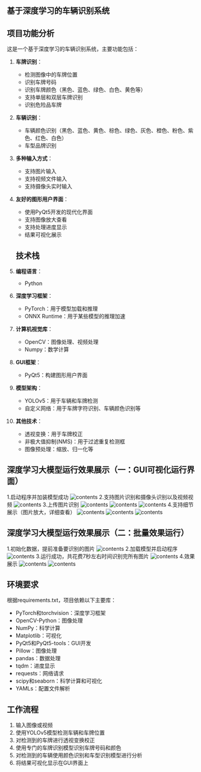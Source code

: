 ## 基于深度学习的车辆识别系统

## 项目功能分析

这是一个基于深度学习的车辆识别系统，主要功能包括：

1. **车牌识别**：
   - 检测图像中的车牌位置
   - 识别车牌号码
   - 识别车牌颜色（黑色、蓝色、绿色、白色、黄色等）
   - 支持单层和双层车牌识别
   - 识别危险品车牌

2. **车辆识别**：
   - 车辆颜色识别（黑色、蓝色、黄色、棕色、绿色、灰色、橙色、粉色、紫色、红色、白色）
   - 车型品牌识别

3. **多种输入方式**：
   - 支持图片输入
   - 支持视频文件输入
   - 支持摄像头实时输入

4. **友好的图形用户界面**：
   - 使用PyQt5开发的现代化界面
   - 支持图像放大查看
   - 支持处理进度显示
   - 结果可视化展示
    ## 技术栈

1. **编程语言**：
   - Python

2. **深度学习框架**：
   - PyTorch：用于模型加载和推理
   - ONNX Runtime：用于某些模型的推理加速

3. **计算机视觉库**：
   - OpenCV：图像处理、视频处理
   - Numpy：数学计算

4. **GUI框架**：
   - PyQt5：构建图形用户界面

5. **模型架构**：
   - YOLOv5：用于车辆和车牌检测
   - 自定义网络：用于车牌字符识别、车辆颜色识别等

6. **其他技术**：
   - 透视变换：用于车牌校正
   - 非极大值抑制(NMS)：用于过滤重复检测框
   - 图像预处理：缩放、归一化等

## 深度学习大模型运行效果展示（一：GUI可视化运行界面）
1.启动程序并加装模型成功
![contents](pictrue/picture1.png)
2.支持图片识别和摄像头识别以及视频视频
![contents](pictrue/picture2.png)
3.上传图片识别
![contents](pictrue/picture3.png)
![contents](pictrue/picture4.png)
![contents](pictrue/picture5.png)
4.支持细节展示（图片放大，详细查看）
![contents](pictrue/picture6.png)
![contents](pictrue/picture7.png)
![contents](pictrue/picture8.png)
## 深度学习大模型运行效果展示（二：批量效果运行）
1.初始化数据，提前准备要识别的图片
![contents](pictrue/picture9.png)
2.加载模型并启动程序
![contents](pictrue/picture10.png)
3.运行成功，共花费7秒左右时间识别完所有图片
![contents](pictrue/picture11.png)
4.效果展示
![contents](pictrue/picture12.png)
![contents](pictrue/picture13.png)

## 环境要求

根据requirements.txt，项目依赖以下主要库：

- PyTorch和torchvision：深度学习框架
- OpenCV-Python：图像处理
- NumPy：科学计算
- Matplotlib：可视化
- PyQt5和PyQt5-tools：GUI开发
- Pillow：图像处理
- pandas：数据处理
- tqdm：进度显示
- requests：网络请求
- scipy和seaborn：科学计算和可视化
- YAMLs：配置文件解析

## 工作流程

1. 输入图像或视频
2. 使用YOLOv5模型检测车辆和车牌位置
3. 对检测到的车牌进行透视变换校正
4. 使用专门的车牌识别模型识别车牌号码和颜色
5. 对检测到的车辆使用颜色识别和车型识别模型进行分析
6. 将结果可视化显示在GUI界面上


